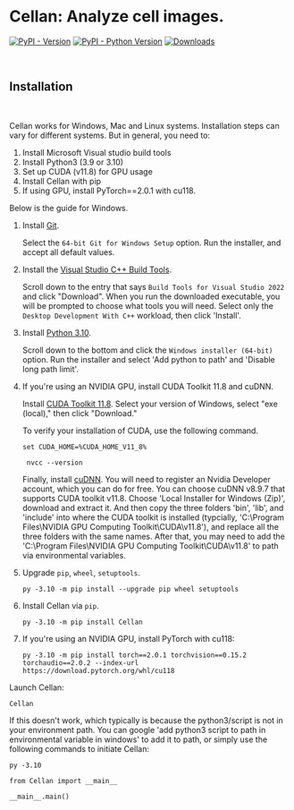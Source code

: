 # Cellan: Analyze cell images.

[![PyPI - Version](https://img.shields.io/pypi/v/Cellan)](https://pypi.org/project/Cellan/)
[![PyPI - Python Version](https://img.shields.io/pypi/pyversions/Cellan)](https://pypi.org/project/Cellan/)
[![Downloads](https://static.pepy.tech/badge/Cellan)](https://pepy.tech/project/Cellan)

<p>&nbsp;</p>

## Installation

<p>&nbsp;</p>

Cellan works for Windows, Mac and Linux systems. Installation steps can vary for different systems. But in general, you need to:
1) Install Microsoft Visual studio build tools
2) Install Python3 (3.9 or 3.10)
3) Set up CUDA (v11.8) for GPU usage
4) Install Cellan with pip
5) If using GPU, install PyTorch==2.0.1 with cu118.

Below is the guide for Windows.

1. Install [Git](https://git-scm.com/download/win). 

   Select the `64-bit Git for Windows Setup` option. Run the installer, and accept all default values.

2. Install the [Visual Studio C++ Build Tools](https://visualstudio.microsoft.com/downloads/#build-tools-for-visual-studio-2022). 

   Scroll down to the entry that says `Build Tools for Visual Studio 2022` and click "Download". When you run the downloaded executable, you will be prompted to choose what tools you will need. Select only the `Desktop Development With C++` workload, then click 'Install'.

3. Install [Python 3.10](https://www.python.org/downloads/release/python-31011/).

   Scroll down to the bottom and click the `Windows installer (64-bit)` option. Run the installer and select 'Add python to path' and 'Disable long path limit'.

4. If you're using an NVIDIA GPU, install CUDA Toolkit 11.8 and cuDNN.

   Install [CUDA Toolkit 11.8](https://developer.nvidia.com/cuda-11-8-0-download-archive?target_os=Windows&target_arch=x86_64). Select your version of Windows, select "exe (local)," then click "Download."

   To verify your installation of CUDA, use the following command.

   ```pwsh-session
   set CUDA_HOME=%CUDA_HOME_V11_8%
   ```
   ```pwsh-session
    nvcc --version
   ```

   Finally, install [cuDNN](https://developer.nvidia.com/rdp/cudnn-archive). You will need to register an Nvidia Developer account, which you can do for free. You can choose cuDNN v8.9.7 that supports CUDA toolkit v11.8. Choose 'Local Installer for Windows (Zip)', download and extract it. And then copy the three folders 'bin', 'lib', and 'include' into where the CUDA toolkit is installed (typcially, 'C:\Program Files\NVIDIA GPU Computing Toolkit\CUDA\v11.8\'), and replace all the three folders with the same names. After that, you may need to add the 'C:\Program Files\NVIDIA GPU Computing Toolkit\CUDA\v11.8' to path via environmental variables.

5. Upgrade `pip`, `wheel`, `setuptools`.
   
   ```pwsh-session
   py -3.10 -m pip install --upgrade pip wheel setuptools
   ```

6. Install Cellan via `pip`.
   
   ```pwsh-session
   py -3.10 -m pip install Cellan
   ```

7. If you're using an NVIDIA GPU, install PyTorch with cu118:
   
   ```pwsh-session
   py -3.10 -m pip install torch==2.0.1 torchvision==0.15.2 torchaudio==2.0.2 --index-url https://download.pytorch.org/whl/cu118
   ```

Launch Cellan:

   ```pwsh-session
   Cellan
   ```

   If this doesn't work, which typically is because the python3/script is not in your environment path. You can google 'add python3 script to path in environmental variable in windows' to add it to path, or simply use the following commands to initiate Cellan:

   ```pwsh-session
   py -3.10
   ```
   ```pwsh-session
   from Cellan import __main__
   ```
   ```pwsh-session
   __main__.main()
   ```

